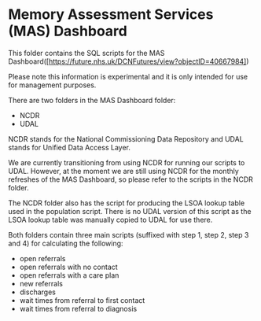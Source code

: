 # Memory Assessment Services (MAS) Dashboard

This folder contains the SQL scripts for the MAS Dashboard([https://future.nhs.uk/DCNFutures/view?objectID=40667984])

Please note this information is experimental and it is only intended for use for management purposes.

There are two folders in the MAS Dashboard folder:
* NCDR
* UDAL

NCDR stands for the National Commissioning Data Repository and UDAL stands for Unified Data Access Layer.
  
We are currently transitioning from using NCDR for running our scripts to UDAL. However, at the moment we are still using NCDR for the monthly refreshes of the MAS Dashboard, so please refer to the scripts in the NCDR folder.

The NCDR folder also has the script for producing the LSOA lookup table used in the population script. There is no UDAL version of this script as the LSOA lookup table was manually copied to UDAL for use there.

Both folders contain three main scripts (suffixed with step 1, step 2, step 3 and 4) for calculating the following: 

* open referrals
* open referrals with no contact
* open referrals with a care plan
* new referrals
* discharges
* wait times from referral to first contact
* wait times from referral to diagnosis
